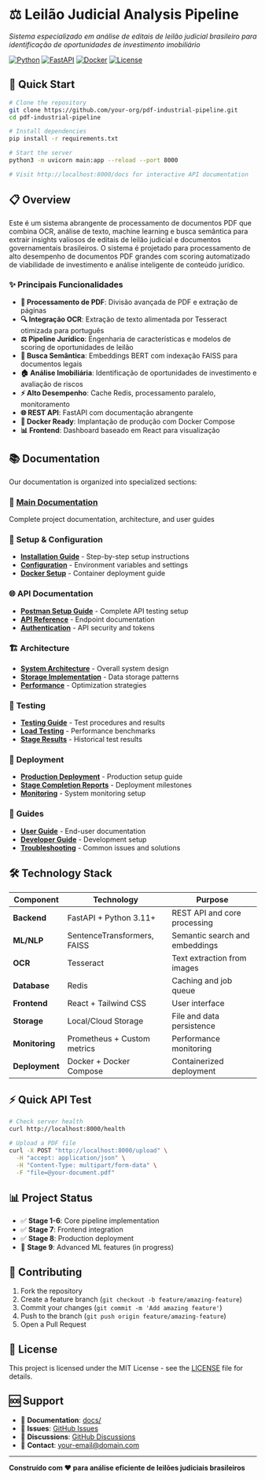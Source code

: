 # ⚖️ Leilão Judicial Analysis Pipeline

*Sistema especializado em análise de editais de leilão judicial brasileiro para identificação de oportunidades de investimento imobiliário*

[![Python](https://img.shields.io/badge/Python-3.11%2B-blue.svg)](https://python.org)
[![FastAPI](https://img.shields.io/badge/FastAPI-0.104%2B-green.svg)](https://fastapi.tiangolo.com)
[![Docker](https://img.shields.io/badge/Docker-Ready-blue.svg)](https://docker.com)
[![License](https://img.shields.io/badge/License-MIT-yellow.svg)](LICENSE)

## 🚀 Quick Start

```bash
# Clone the repository
git clone https://github.com/your-org/pdf-industrial-pipeline.git
cd pdf-industrial-pipeline

# Install dependencies
pip install -r requirements.txt

# Start the server
python3 -m uvicorn main:app --reload --port 8000

# Visit http://localhost:8000/docs for interactive API documentation
```

## 📋 Overview

Este é um sistema abrangente de processamento de documentos PDF que combina OCR, análise de texto, machine learning e busca semântica para extrair insights valiosos de editais de leilão judicial e documentos governamentais brasileiros. O sistema é projetado para processamento de alto desempenho de documentos PDF grandes com scoring automatizado de viabilidade de investimento e análise inteligente de conteúdo jurídico.

### ✨ Principais Funcionalidades

- **📄 Processamento de PDF**: Divisão avançada de PDF e extração de páginas
- **🔍 Integração OCR**: Extração de texto alimentada por Tesseract otimizada para português
- **⚖️ Pipeline Jurídico**: Engenharia de características e modelos de scoring de oportunidades de leilão
- **🔗 Busca Semântica**: Embeddings BERT com indexação FAISS para documentos legais
- **🏠 Análise Imobiliária**: Identificação de oportunidades de investimento e avaliação de riscos
- **⚡ Alto Desempenho**: Cache Redis, processamento paralelo, monitoramento
- **🌐 REST API**: FastAPI com documentação abrangente
- **🐳 Docker Ready**: Implantação de produção com Docker Compose
- **📊 Frontend**: Dashboard baseado em React para visualização

## 📚 Documentation

Our documentation is organized into specialized sections:

### 📖 **[Main Documentation](docs/README.md)**
Complete project documentation, architecture, and user guides

### 🔧 **Setup & Configuration**
- **[Installation Guide](docs/setup/installation.md)** - Step-by-step setup instructions
- **[Configuration](docs/setup/configuration.md)** - Environment variables and settings
- **[Docker Setup](docs/setup/docker.md)** - Container deployment guide

### 🌐 **API Documentation**
- **[Postman Setup Guide](docs/api/postman-setup-guide.md)** - Complete API testing setup
- **[API Reference](docs/api/reference.md)** - Endpoint documentation
- **[Authentication](docs/api/authentication.md)** - API security and tokens

### 🏗️ **Architecture**
- **[System Architecture](docs/architecture/pipeline_context.md)** - Overall system design
- **[Storage Implementation](docs/architecture/STORAGE_IMPLEMENTATION.md)** - Data storage patterns
- **[Performance](docs/architecture/performance.md)** - Optimization strategies

### 🧪 **Testing**
- **[Testing Guide](docs/testing/testing-guide.md)** - Test procedures and results
- **[Load Testing](docs/testing/load-testing.md)** - Performance benchmarks
- **[Stage Results](docs/testing/)** - Historical test results

### 🚀 **Deployment**
- **[Production Deployment](docs/deployment/production.md)** - Production setup guide
- **[Stage Completion Reports](docs/deployment/)** - Deployment milestones
- **[Monitoring](docs/deployment/monitoring.md)** - System monitoring setup

### 📝 **Guides**
- **[User Guide](docs/guides/user-guide.md)** - End-user documentation
- **[Developer Guide](docs/guides/developer-guide.md)** - Development setup
- **[Troubleshooting](docs/guides/troubleshooting.md)** - Common issues and solutions

## 🛠️ Technology Stack

| Component | Technology | Purpose |
|-----------|------------|---------|
| **Backend** | FastAPI + Python 3.11+ | REST API and core processing |
| **ML/NLP** | SentenceTransformers, FAISS | Semantic search and embeddings |
| **OCR** | Tesseract | Text extraction from images |
| **Database** | Redis | Caching and job queue |
| **Frontend** | React + Tailwind CSS | User interface |
| **Storage** | Local/Cloud Storage | File and data persistence |
| **Monitoring** | Prometheus + Custom metrics | Performance monitoring |
| **Deployment** | Docker + Docker Compose | Containerized deployment |

## ⚡ Quick API Test

```bash
# Check server health
curl http://localhost:8000/health

# Upload a PDF file
curl -X POST "http://localhost:8000/upload" \
  -H "accept: application/json" \
  -H "Content-Type: multipart/form-data" \
  -F "file=@your-document.pdf"
```

## 📊 Project Status

- ✅ **Stage 1-6**: Core pipeline implementation
- ✅ **Stage 7**: Frontend integration
- ✅ **Stage 8**: Production deployment
- 🔄 **Stage 9**: Advanced ML features (in progress)

## 🤝 Contributing

1. Fork the repository
2. Create a feature branch (`git checkout -b feature/amazing-feature`)
3. Commit your changes (`git commit -m 'Add amazing feature'`)
4. Push to the branch (`git push origin feature/amazing-feature`)
5. Open a Pull Request

## 📄 License

This project is licensed under the MIT License - see the [LICENSE](LICENSE) file for details.

## 🆘 Support

- 📖 **Documentation**: [docs/](docs/)
- 🐛 **Issues**: [GitHub Issues](https://github.com/your-org/pdf-industrial-pipeline/issues)
- 💬 **Discussions**: [GitHub Discussions](https://github.com/your-org/pdf-industrial-pipeline/discussions)
- 📧 **Contact**: your-email@domain.com

---

**Construído com ❤️ para análise eficiente de leilões judiciais brasileiros** 